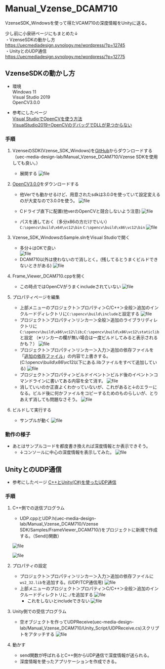 # Manual_Vzense_DCAM710
VzenseSDK_Windowsを使って得たVCAM710の深度情報をUnityに送る。

少し前に小泉研ページにもまとめた↓  
・VzenseSDKの動かし方  
https://uecmediadesign.synology.me/wordpress/?p=12745  
・UnityとのUDP通信  
https://uecmediadesign.synology.me/wordpress/?p=12775  

## VzenseSDKの動かし方
	
- 環境  
	Windows 11  
	Visual Studio 2019  
	OpenCV3.0.0  
	
- 参考にしたページ  
	[Visual StudioでOpenCVを使う方法](https://betashort-lab.com/%e3%83%97%e3%83%ad%e3%82%b0%e3%83%a9%e3%83%9f%e3%83%b3%e3%82%b0/cpp/visual-studio%e3%81%a7opencv%e3%82%92%e4%bd%bf%e3%81%86%e6%96%b9%e6%b3%95/)  
	[VisualStudio2019+OpenCVのデバッグでDLLが見つからない](https://qiita.com/oppuna/items/4c13ae7d33db46cc69b4)

### 手順
1. VzenseのSDK(Vzense_SDK_Windows)を[GitHub](https://github.com/Vzense/Vzense_SDK_Windows)からダウンロードする（uec-media-design-lab/Manual_Vzense_DCAM710/Vzense SDKを使用しても良い。）
	- 展開する
	![file](https://uecmediadesign.synology.me/wordpress/wp-content/uploads/2022/04/image-1651150987735.png)
	
1. [OpenCV3.0.0](https://opencv.org/releases/page/6/)をダウンロードする
	- 他Verでも動かせるけど、用意されたsdkは3.0.0を使っていて設定変えるのが大変なので3.0.0を使う。
	![file](https://uecmediadesign.synology.me/wordpress/wp-content/uploads/2022/04/image-1651151167373.png)

	- Cドライブ直下に配置(他verのOpenCVと競合しないよう注意)
	![file](https://uecmediadesign.synology.me/wordpress/wp-content/uploads/2022/04/image-1651151473017.png)
	- パスを通しておく（多分x86の方だけでいい）
	`C:\opencv\build\x64\vc12\bin`
	`C:\opencv\build\x86\vc12\bin`
![file](https://uecmediadesign.synology.me/wordpress/wp-content/uploads/2022/04/image-1651151950505.png)

1. Vzense_SDK_WindowsのSample.slnをVisual Studioで開く
	- 多分↓はOKで良い  
![file](https://uecmediadesign.synology.me/wordpress/wp-content/uploads/2022/04/image-1651152509092.png)
	- DCAM710以外は使わないので消しとく。(残してるとうまくビルドできないときがある)
![file](https://uecmediadesign.synology.me/wordpress/wp-content/uploads/2022/04/image-1651152587059.png)

1. Frame_Viewer_DCAM710.cppを開く
	- この時点ではOpenCVがうまくincludeされていない
![file](https://uecmediadesign.synology.me/wordpress/wp-content/uploads/2022/04/image-1651152803413.png)

1. プロパティページを編集
	- 上部メニューのプロジェクト＞プロパティ＞C/C++＞全般＞追加のインクルードディレクトリに`C:\opencv\build\include`と設定する
	![file](https://uecmediadesign.synology.me/wordpress/wp-content/uploads/2022/04/image-1651153485760.png)
	- プロジェクト＞プロパティ＞リンカー＞全般＞追加のライブラリディレクトリに`C:\opencv\build\x86\vc12\lib;C:\opencv\build\x86\vc12\staticlib`と設定
	（※リンカーの欄が無い場合は一度ビルドしてみると表示されるかも？）
	![file](https://uecmediadesign.synology.me/wordpress/wp-content/uploads/2022/04/image-1651153840993.png)
	- プロジェクト＞プロパティ＞リンカー＞入力＞追加の依存ファイルを「[追加の依存ファイル](https://uecmediadesign.synology.me/wordpress/wp-content/uploads/2022/04/追加の依存ファイル.txt "追加の依存ファイル")」の内容で上書きする。(C:\opencv\build\x86\vc12以下にある.libファイルをすべて追加している)
![file](https://uecmediadesign.synology.me/wordpress/wp-content/uploads/2022/04/image-1651154159178.png)
	- プロジェクト＞プロパティ＞ビルドイベント＞ビルド後のイベント＞コマンドラインに書いてある内容を全て消す。
	![file](https://uecmediadesign.synology.me/wordpress/wp-content/uploads/2022/04/image-1651154448635.png)
	- 消していいのか正直よくわかっていないが、これがあると↓のエラーになる。ビルド後に何かファイルをコピーするためのものらしいが、とりあえず消しても問題なさそう。
	![file](https://uecmediadesign.synology.me/wordpress/wp-content/uploads/2022/04/image-1651154373433.png)

1. ビルドして実行する
	- サンプルが動く
	![file](https://uecmediadesign.synology.me/wordpress/wp-content/uploads/2022/04/image-1651154743266.png)

### 動作の様子

- あとはサンプルコードを都度書き換えれば深度情報とか表示できそう。
	- ↓コンソールに中心の深度情報を表示してみた。
	![file](https://uecmediadesign.synology.me/wordpress/wp-content/uploads/2022/04/image-1651155309731.png)


## UnityとのUDP通信

- 参考にしたページ
	[C++とUnity(C#)を使ったUDP通信](https://trollface.hatenablog.com/entry/2019/02/17/162042)

### 手順
1. C++側での送信プログラム
	- UDP.cppとUDP.h(uec-media-design-lab/Manual_Vzense_DCAM710/Vzense SDK/Samples/FrameViewer_DCAM710/)をプロジェクトに新規で作成する。（Send()関数）

	![file](https://uecmediadesign.synology.me/wordpress/wp-content/uploads/2022/04/image-1651222012820.png)

	![file](https://uecmediadesign.synology.me/wordpress/wp-content/uploads/2022/04/image-1651221953504.png)

1. プロパティの設定
	- プロジェクト＞プロパティ＞リンカー＞入力＞追加の依存ファイルに`ws2_32.lib`を追加する。(UDP/TCP通信用)
	![file](https://uecmediadesign.synology.me/wordpress/wp-content/uploads/2022/04/image-1651228147536.png)
	- 上部メニューのプロジェクト＞プロパティ＞C/C++＞全般＞追加のインクルードディレクトリに`./`を追加する
	![file](https://uecmediadesign.synology.me/wordpress/wp-content/uploads/2022/04/image-1651228050195.png)
		- これをしないとincludeできない
		![file](https://uecmediadesign.synology.me/wordpress/wp-content/uploads/2022/04/image-1651227976043.png)

1. Unity側での受信プログラム
	- 空オブジェクトを作ってUDPReceive(uec-media-design-lab/Manual_Vzense_DCAM710/Unity_Script/UDPReceive.cs)スクリプトをアタッチする
	![file](https://uecmediadesign.synology.me/wordpress/wp-content/uploads/2022/04/image-1651228245739.png)

1. 動かす
	- send関数が呼ばれるとC++側からUDP通信で深度情報が送られる。
	- 深度情報を使ったアプリケーションを作成できる。
